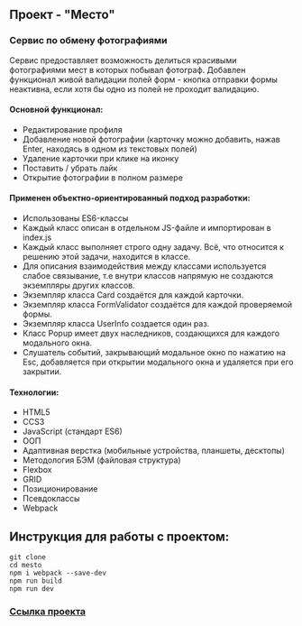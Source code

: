 ## Проект - "Место"

### Сервис по обмену фотографиями
Сервис предоставляет возможность делиться красивыми фотографиями мест в которых побывал фотограф.
Добавлен функционал живой валидации полей форм - кнопка отправки формы неактивна, если хотя бы одно из полей не проходит валидацию.

#### Основной функционал:
* Редактирование профиля
* Добавление новой фотографии (карточку можно добавить, нажав Enter, находясь в одном из текстовых полей)
* Удаление карточки при клике на иконку
* Поставить / убрать лайк
* Открытие фотографии в полном размере

#### Применен объектно-ориентированный подход разработки:
* Использованы ES6-классы
* Каждый класс описан в отдельном JS-файле и импортирован в index.js
* Каждый класс выполняет строго одну задачу. Всё, что относится к решению этой задачи, находится в классе.
* Для описания взаимодействия между классами используется слабое связывание, т.е внутри классов напрямую не создаются экземпляры других классов.
* Экземпляр класса Card создаётся для каждой карточки.
* Экземпляр класса FormValidator создаётся для каждой проверяемой формы.
* Экземпляр класса UserInfo создается один раз.
* Класс Popup имеет двух наследников, создающихся для каждого модального окна.
* Слушатель событий, закрывающий модальное окно по нажатию на Esc, добавляется при открытии модального окна и удаляется при его закрытии.

#### Технологии:
* HTML5
* CCS3
* JavaScript (стандарт ES6)
* ООП
* Адаптивная верстка (мобильные устройства, планшеты, десктопы)
* Методология БЭМ (файловая структура)
* Flexbox
* GRID
* Позиционирование
* Псевдоклассы
* Webpack

## Инструкция для работы с проектом:
```
git clone 
cd mesto
npm i webpack --save-dev
npm run build
npm run dev
```

### [Ссылка проекта](https://sergynya174.github.io/mesto/)
